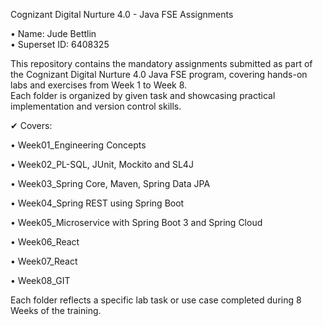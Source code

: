Cognizant Digital Nurture 4.0 - Java FSE Assignments  

• Name: Jude Bettlin  
• Superset ID: 6408325  

This repository contains the mandatory assignments submitted as part of the Cognizant Digital Nurture 4.0 Java FSE program, covering hands-on labs and exercises from Week 1 to Week 8.  
Each folder is organized by given task and showcasing practical implementation and version control skills.

✔ Covers:  

• Week01_Engineering Concepts

• Week02_PL-SQL, JUnit, Mockito and SL4J

• Week03_Spring Core, Maven, Spring Data JPA

• Week04_Spring REST using Spring Boot

• Week05_Microservice with Spring Boot 3 and Spring Cloud

• Week06_React

• Week07_React

• Week08_GIT

Each folder reflects a specific lab task or use case completed during 8 Weeks of the training.
